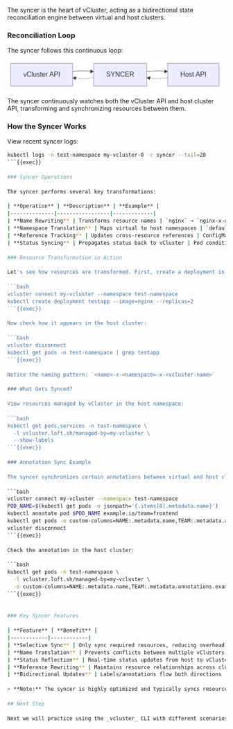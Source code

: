 The syncer is the heart of vCluster, acting as a bidirectional state reconciliation engine between virtual and host clusters.

### Reconciliation Loop

The syncer follows this continuous loop:

![vCluster Syncer](./assets/vcluster-syncer.png)

The syncer continuously watches both the vCluster API and host cluster API, transforming and synchronizing resources between them.

### How the Syncer Works

View recent syncer logs:

```bash
kubectl logs -n test-namespace my-vcluster-0 -c syncer --tail=20
```{{exec}}

### Syncer Operations

The syncer performs several key transformations:

| **Operation** | **Description** | **Example** |
|--------------|-----------------|-------------|
| **Name Rewriting** | Transforms resource names | `nginx` → `nginx-x-default-x-my-vcluster` |
| **Namespace Translation** | Maps virtual to host namespaces | `default` → `test-namespace` |
| **Reference Tracking** | Updates cross-resource references | ConfigMap refs are rewritten |
| **Status Syncing** | Propagates status back to vCluster | Pod conditions from host |

### Resource Transformation in Action

Let's see how resources are transformed. First, create a deployment in the vCluster:

```bash
vcluster connect my-vcluster --namespace test-namespace
kubectl create deployment testapp --image=nginx --replicas=2
```{{exec}}

Now check how it appears in the host cluster:

```bash
vcluster disconnect
kubectl get pods -n test-namespace | grep testapp
```{{exec}}

Notice the naming pattern: `<name>-x-<namespace>-x-<vcluster-name>`

### What Gets Synced?

View resources managed by vCluster in the host namespace:

```bash
kubectl get pods,services -n test-namespace \
  -l vcluster.loft.sh/managed-by=my-vcluster \
  --show-labels
```{{exec}}

### Annotation Sync Example

The syncer synchronizes certain annotations between virtual and host clusters. Let's add an annotation to see this in action:

```bash
vcluster connect my-vcluster --namespace test-namespace
POD_NAME=$(kubectl get pods -o jsonpath='{.items[0].metadata.name}')
kubectl annotate pod $POD_NAME example.io/team=frontend
kubectl get pods -o custom-columns=NAME:.metadata.name,TEAM:.metadata.annotations.example\\.io/team
vcluster disconnect
```{{exec}}

Check the annotation in the host cluster:

```bash
kubectl get pods -n test-namespace \
  -l vcluster.loft.sh/managed-by=my-vcluster \
  -o custom-columns=NAME:.metadata.name,TEAM:.metadata.annotations.example\\.io/team
```{{exec}}


### Key Syncer Features

| **Feature** | **Benefit** |
|------------|------------|
| **Selective Sync** | Only sync required resources, reducing overhead |
| **Name Translation** | Prevents conflicts between multiple vClusters |
| **Status Reflection** | Real-time status updates from host to vCluster |
| **Reference Rewriting** | Maintains resource relationships across clusters |
| **Bidirectional Updates** | Labels/annotations flow both directions |

> **Note:** The syncer is highly optimized and typically syncs resources within milliseconds, making vCluster feel like a native Kubernetes cluster.

## Next Step

Next we will practice using the _vcluster_ CLI with different scenarios.
